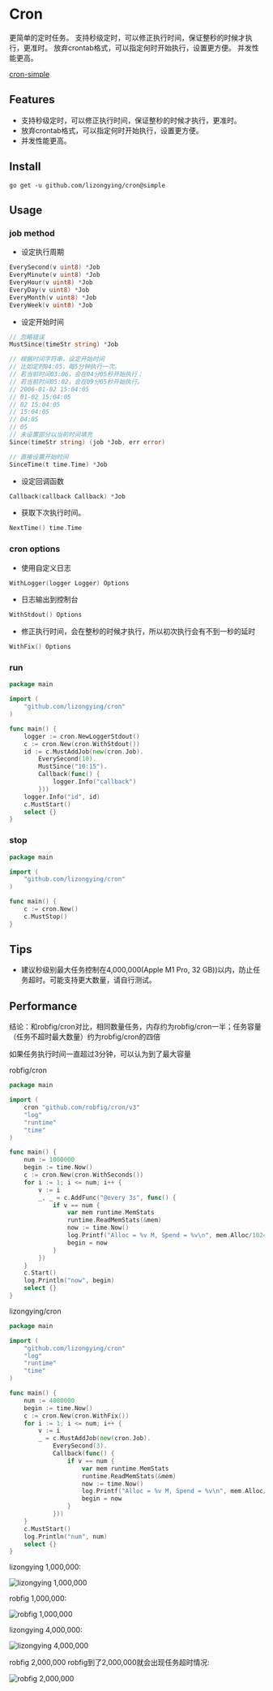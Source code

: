 # Cron

更简单的定时任务。
支持秒级定时，可以修正执行时间，保证整秒的时候才执行，更准时。
放弃crontab格式，可以指定何时开始执行，设置更方便。
并发性能更高。

[cron-simple](https://github.com/lizongying/cron/tree/simple)

## Features

* 支持秒级定时，可以修正执行时间，保证整秒的时候才执行，更准时。
* 放弃crontab格式，可以指定何时开始执行，设置更方便。
* 并发性能更高。

## Install

```shell
go get -u github.com/lizongying/cron@simple
```

## Usage

### job method

* 设定执行周期

```go
EverySecond(v uint8) *Job
EveryMinute(v uint8) *Job
EveryHour(v uint8) *Job
EveryDay(v uint8) *Job
EveryMonth(v uint8) *Job
EveryWeek(v uint8) *Job
```

* 设定开始时间
```go
// 忽略错误
MustSince(timeStr string) *Job

// 根据时间字符串，设定开始时间
// 比如定时04:05，每5分钟执行一次。
// 若当前时间03:06，会在04分05秒开始执行；
// 若当前时间05:02，会在09分05秒开始执行。
// 2006-01-02 15:04:05
// 01-02 15:04:05
// 02 15:04:05
// 15:04:05
// 04:05
// 05
// 未设置部分以当前时间填充
Since(timeStr string) (job *Job, err error)

// 直接设置开始时间
SinceTime(t time.Time) *Job

```

* 设定回调函数

```go
Callback(callback Callback) *Job
```

* 获取下次执行时间。

```go
NextTime() time.Time
```

### cron options

* 使用自定义日志

```go
WithLogger(logger Logger) Options
```

* 日志输出到控制台

```go
WithStdout() Options
```

* 修正执行时间，会在整秒的时候才执行，所以初次执行会有不到一秒的延时

```go
WithFix() Options

```

### run

```go
package main

import (
	"github.com/lizongying/cron"
)

func main() {
	logger := cron.NewLoggerStdout()
	c := cron.New(cron.WithStdout())
	id := c.MustAddJob(new(cron.Job).
		EverySecond(10).
		MustSince("10:15").
		Callback(func() {
			logger.Info("callback")
		}))
	logger.Info("id", id)
	c.MustStart()
	select {}
}

```

### stop

```go
package main

import (
	"github.com/lizongying/cron"
)

func main() {
	c := cron.New()
	c.MustStop()
}

```

## Tips

* 建议秒级别最大任务控制在4,000,000(Apple M1 Pro, 32 GB))以内，防止任务超时。可能支持更大数量，请自行测试。

## Performance

结论：和robfig/cron对比，相同数量任务，内存约为robfig/cron一半；任务容量（任务不超时最大数量）约为robfig/cron的四倍

如果任务执行时间一直超过3分钟，可以认为到了最大容量

robfig/cron

```go
package main

import (
	cron "github.com/robfig/cron/v3"
	"log"
	"runtime"
	"time"
)

func main() {
	num := 1000000
	begin := time.Now()
	c := cron.New(cron.WithSeconds())
	for i := 1; i <= num; i++ {
		v := i
		_, _ = c.AddFunc("@every 3s", func() {
			if v == num {
				var mem runtime.MemStats
				runtime.ReadMemStats(&mem)
				now := time.Now()
				log.Printf("Alloc = %v M, Spend = %v\n", mem.Alloc/1024/1024, now.Sub(begin))
				begin = now
			}
		})
	}
	c.Start()
	log.Println("now", begin)
	select {}
}

```

lizongying/cron

```go
package main

import (
	"github.com/lizongying/cron"
	"log"
	"runtime"
	"time"
)

func main() {
	num := 4000000
	begin := time.Now()
	c := cron.New(cron.WithFix())
	for i := 1; i <= num; i++ {
		v := i
		_ = c.MustAddJob(new(cron.Job).
			EverySecond(3).
			Callback(func() {
				if v == num {
					var mem runtime.MemStats
					runtime.ReadMemStats(&mem)
					now := time.Now()
					log.Printf("Alloc = %v M, Spend = %v\n", mem.Alloc/1024/1024, now.Sub(begin))
					begin = now
				}
			}))
	}
	c.MustStart()
	log.Println("num", num)
	select {}
}

```

lizongying 1,000,000:

![lizongying 1,000,000](./screenshot/lizongying_1000000.png)

robfig 1,000,000:

![robfig 1,000,000](./screenshot/robfig_1000000.png)

lizongying 4,000,000:

![lizongying 4,000,000](./screenshot/lizongying_4000000.png)

robfig 2,000,000 robfig到了2,000,000就会出现任务超时情况:

![robfig 2,000,000](./screenshot/robfig_2000000.png)


